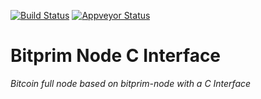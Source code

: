 [![Build Status](https://travis-ci.org/bitprim/bitprim-node-cint.svg?branch=master)](https://travis-ci.org/bitprim/bitprim-node-cint) [![Appveyor Status](https://ci.appveyor.com/api/projects/status/github/bitprim/bitprim-node-cint?branch=master&svg=true)](https://ci.appveyor.com/project/hanchon/bitprim-node-cint?branch=master)

# Bitprim Node C Interface

*Bitcoin full node based on bitprim-node with a C Interface*

<!-- Make sure you have installed [bitprim-core](https://github.com/bitprim/bitprim-core), [bitprim-database](https://github.com/bitprim/bitprim-database), [bitprim-blockchain](https://github.com/bitprim/bitprim-blockchain), [bitprim-consensus](https://github.com/bitprim/bitprim-consensus) (optional) and [bitprim-network](https://github.com/bitprim/bitprim-network) beforehand according to its build instructions.

```
$ git clone https://github.com/bitprim/bitprim-node-cint.git
$ cd bitprim-node-cint
$ mkdir build
$ cd build
$ cmake .. -DENABLE_TESTS=OFF -DWITH_TESTS=OFF -DCMAKE_BUILD_TYPE=Release -DCMAKE_CXX_FLAGS="-std=c++11" 
$ make -j2
$ sudo make install
```

bitprim-node-cint is now installed in `/usr/local/`.

In version2 the `bitcoin-node` console app is for demonstration purposes only. See [bitprim-server](https://github.com/bitprim/bitprim-server) for release quality full node functionality. -->
